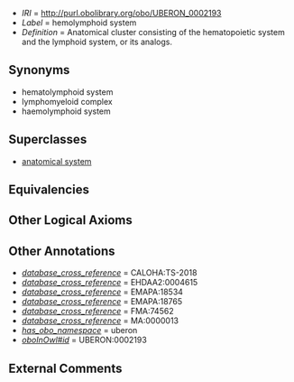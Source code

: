  * *IRI* = http://purl.obolibrary.org/obo/UBERON_0002193
 * *Label* = hemolymphoid system
 * *Definition* = Anatomical cluster consisting of the hematopoietic system and the lymphoid system, or its analogs.

## Synonyms

 * hematolymphoid system
 * lymphomyeloid complex
 * haemolymphoid system

## Superclasses

 * [anatomical system](../../UBERON/67/UBERON_0000467.md)

## Equivalencies


## Other Logical Axioms


## Other Annotations

 * *[database_cross_reference](../../ef/oboInOwl#hasDbXref.md)* = CALOHA:TS-2018
 * *[database_cross_reference](../../ef/oboInOwl#hasDbXref.md)* = EHDAA2:0004615
 * *[database_cross_reference](../../ef/oboInOwl#hasDbXref.md)* = EMAPA:18534
 * *[database_cross_reference](../../ef/oboInOwl#hasDbXref.md)* = EMAPA:18765
 * *[database_cross_reference](../../ef/oboInOwl#hasDbXref.md)* = FMA:74562
 * *[database_cross_reference](../../ef/oboInOwl#hasDbXref.md)* = MA:0000013
 * *[has_obo_namespace](../../ce/oboInOwl#hasOBONamespace.md)* = uberon
 * *[oboInOwl#id](../../id/oboInOwl#id.md)* = UBERON:0002193

## External Comments

